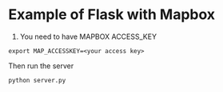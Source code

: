 # Example of Flask with Mapbox

1. You need to have MAPBOX ACCESS_KEY

```
export MAP_ACCESSKEY=<your access key>

```

Then run the server
```
python server.py
```

